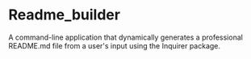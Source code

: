 # Readme_builder
A command-line application that dynamically generates a professional README.md file from a user's input using the Inquirer package.

